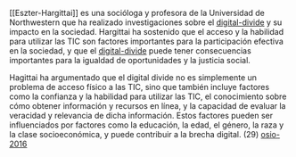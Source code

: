 [[Eszter-Hargittai]] es una socióloga y profesora de la Universidad de Northwestern que ha realizado investigaciones sobre el [digital-divide](digital-divide.md) y su impacto en la sociedad. Hargittai ha sostenido que el acceso y la habilidad para utilizar las TIC son factores importantes para la participación efectiva en la sociedad, y que el [digital-divide](digital-divide.md) puede tener consecuencias importantes para la igualdad de oportunidades y la justicia social.

Hagittai ha argumentado que el digital divide no es simplemente un problema de acceso físico a las TIC, sino que también incluye factores como la confianza y la habilidad para utilizar las TIC, el conocimiento sobre cómo obtener información y recursos en línea, y la capacidad de evaluar la veracidad y relevancia de dicha información. Estos factores pueden ser influenciados por factores como la educación, la edad, el género, la raza y la clase socioeconómica, y puede contribuir a la brecha digital. (29) [osio-2016](osio-2016.md)
